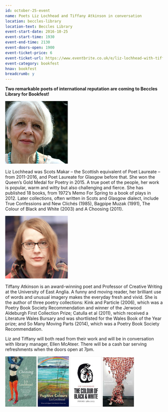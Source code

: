 ```yaml
---
id: october-25-event
name: Poets Liz Lochhead and Tiffany Atkinson in conversation
location: beccles-library
location-text: Beccles Library
event-start-date: 2016-10-25
event-start-time: 1930
event-end-time: 2130
event-doors-open: 1900
event-ticket-price: 6
event-ticket-url: https://www.eventbrite.co.uk/e/liz-lochhead-with-tiffany-atkinson-tickets-26050890916
event-category: bookfest
hnav: bookfest
breadcrumb: y
---
```

**Two remarkable poets of international reputation are coming to Beccles Library for Bookfest!**

<img src="/images/article/bookfest-liz-lochhead-r.jpg" class="custom-br-50 {% include /c/img-float-right.html %}" />

Liz Lochhead was Scots Makar – the Scottish equivalent of Poet Laureate – from 2011-2016, and Poet Laureate for Glasgow before that. She won the Queen’s Gold Medal for Poetry in 2015. A true poet of the people, her work is popular, warm and witty but also challenging and fierce. She has published 18 books, from 1972’s Memo For Spring  to a book of plays in 2012. Later collections, often written in Scots and Glasgow dialect, include True Confessions and New Clichés (1985), Bagpipe Muzak (1991), The Colour of Black and White (2003) and A Choosing (2011).

<img src="/images/article/bookfest-tiffany-atkinson-r.jpg" class="custom-br-50 {% include /c/img-float-left.html %}" />

Tiffany Atkinson is an award-winning poet and Professor of Creative Writing at the University of East Anglia. A funny and moving reader, her brilliant use of words and unusual imagery makes the everyday fresh and vivid. She is the author of three poetry collections: Kink and Particle (2006), which was a Poetry Book Society Recommendation and winner of the Jerwood Aldeburgh First Collection Prize; Catulla et al (2011), which received a Literature Wales Bursary and was shortlisted for the Wales Book of the Year prize; and So Many Moving Parts (2014), which was a Poetry Book Society Recommendation.

Liz and Tiffany will both read from their work and will be in conversation with library manager, Ellen McAteer. There will be a cash bar serving refreshments when the doors open at 7pm.

<img src="/images/article/liz-lochhead-a-choosing-selected-poems.jpg" alt="A Choosing Selected Poems by Liz Lochhead" class="{% include /c/img-float-left.html %}" />

<img src="/images/article/liz-lochhead-fugitive-colours.jpg" alt="Fugitive Colours by Liz Lochhead" class="{% include /c/img-float-left.html %}" />

<img src="/images/article/liz-lochhead-the-colour-of-black-and-white.jpg" alt="The Colour of Black and White by Liz Lochhead" class="{% include /c/img-float-left.html %}" />

<img src="/images/article/tiffany-atkinson-so-many-moving-parts.jpg" alt="So Many Moving Parts by Tiffany Atkinson" class="{% include /c/img-float-left.html %}" />

